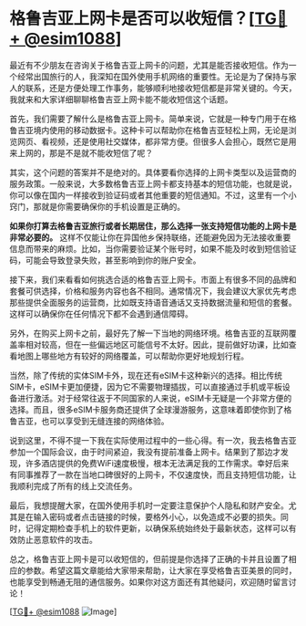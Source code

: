 # 格鲁吉亚上网卡是否可以收短信？[[TG💪+ @esim1088](https://t.me/s/esim1088)]

最近有不少朋友在咨询关于格鲁吉亚上网卡的问题，尤其是能否接收短信。作为一个经常出国旅行的人，我深知在国外使用手机网络的重要性。无论是为了保持与家人的联系，还是方便处理工作事务，能够顺利地接收短信都是非常关键的。今天，我就来和大家详细聊聊格鲁吉亚上网卡能不能收短信这个话题。

首先，我们需要了解什么是格鲁吉亚上网卡。简单来说，它就是一种专门用于在格鲁吉亚境内使用的移动数据卡。这种卡可以帮助你在格鲁吉亚轻松上网，无论是浏览网页、看视频，还是使用社交媒体，都非常方便。但很多人会担心，既然它是用来上网的，那是不是就不能收短信了呢？

其实，这个问题的答案并不是绝对的。具体要看你选择的上网卡类型以及运营商的服务政策。一般来说，大多数格鲁吉亚上网卡都支持基本的短信功能，也就是说，你可以像在国内一样接收到验证码或者其他重要的短信通知。不过，这里有一个小窍门，那就是你需要确保你的手机设置是正确的。

**如果你打算去格鲁吉亚旅行或者长期居住，那么选择一张支持短信功能的上网卡是非常必要的。** 这样不仅能让你在异国他乡保持联络，还能避免因为无法接收重要信息而带来的麻烦。比如，当你需要验证某个账号时，如果不能及时收到短信验证码，可能会导致登录失败，甚至影响到你的账户安全。

接下来，我们来看看如何挑选合适的格鲁吉亚上网卡。市面上有很多不同的品牌和套餐可供选择，价格和服务内容也各不相同。通常情况下，我会建议大家优先考虑那些提供全面服务的运营商，比如既支持语音通话又支持数据流量和短信的套餐。这样可以确保你在任何情况下都不会遇到通信障碍。

另外，在购买上网卡之前，最好先了解一下当地的网络环境。格鲁吉亚的互联网覆盖率相对较高，但在一些偏远地区可能信号不太好。因此，提前做好功课，比如查看地图上哪些地方有较好的网络覆盖，可以帮助你更好地规划行程。

当然，除了传统的实体SIM卡外，现在还有eSIM卡这种新兴的选择。相比传统SIM卡，eSIM卡更加便捷，因为它不需要物理插拔，可以直接通过手机或平板设备进行激活。对于经常往返于不同国家的人来说，eSIM卡无疑是一个非常方便的选择。而且，很多eSIM卡服务商还提供了全球漫游服务，这意味着即使你到了格鲁吉亚，也可以享受到无缝连接的网络体验。

说到这里，不得不提一下我在实际使用过程中的一些心得。有一次，我去格鲁吉亚参加一个国际会议，由于时间紧迫，我没有提前准备上网卡。结果到了那边才发现，许多酒店提供的免费WiFi速度极慢，根本无法满足我的工作需求。幸好后来有同事推荐了一款在当地口碑很好的上网卡，不仅速度快，而且支持短信功能，让我顺利完成了所有的线上交流任务。

最后，我想提醒大家，在国外使用手机时一定要注意保护个人隐私和财产安全。尤其是在输入密码或者点击链接的时候，要格外小心，以免造成不必要的损失。同时，记得定期检查手机上的软件更新，以确保系统始终处于最新状态，这样可以有效防止恶意软件的攻击。

总之，格鲁吉亚上网卡是可以收短信的，但前提是你选择了正确的卡并且设置了相应的参数。希望这篇文章能给大家带来帮助，让大家在享受格鲁吉亚美景的同时，也能享受到畅通无阻的通信服务。如果你对这方面还有其他疑问，欢迎随时留言讨论！

[[TG💪+ @esim1088](https://t.me/s/esim1088) ![Image](https://i.postimg.cc/4NQfJmqS/Snipaste-2025-05-13-00-14-12.png)]